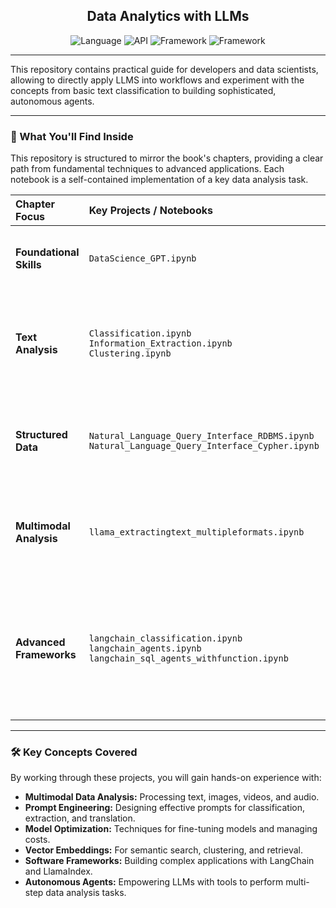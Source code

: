 
<div align="center">

## Data Analytics with LLMs

![Language](https://img.shields.io/badge/Language-Python-blue)
![API](https://img.shields.io/badge/API-OpenAI-10A37F?logo=openai&logoColor=white)
![Framework](https://img.shields.io/badge/Framework-LangChain-blueviolet)
![Framework](https://img.shields.io/badge/Framework-LlamaIndex-black)

</div>

---

This repository contains practical guide for developers and data scientists, allowing to directly apply LLMS into workflows and experiment with the concepts from basic text classification to building sophisticated, autonomous agents.

---

### 🚀 What You'll Find Inside

This repository is structured to mirror the book's chapters, providing a clear path from fundamental techniques to advanced applications. Each notebook is a self-contained implementation of a key data analysis task.

| Chapter Focus | Key Projects / Notebooks | Core Concepts |
| :--- | :--- | :--- |
| **Foundational Skills** | `DataScience_GPT.ipynb` | Basic API setup, model interaction, prompt customization. |
| **Text Analysis** | `Classification.ipynb`<br>`Information_Extraction.ipynb`<br>`Clustering.ipynb` | Sentiment analysis, structured data extraction, and clustering with vector embeddings. |
| **Structured Data** | `Natural_Language_Query_Interface_RDBMS.ipynb`<br>`Natural_Language_Query_Interface_Cypher.ipynb` | Building natural language interfaces for SQL (RDBMS) and Cypher (Graph DBs). |
| **Multimodal Analysis**| `llama_extractingtext_multipleformats.ipynb` | Using LlamaIndex to query mixed-format documents (PDF, PPTX, TXT). |
| **Advanced Frameworks** | `langchain_classification.ipynb`<br>`langchain_agents.ipynb`<br>`langchain_sql_agents_withfunction.ipynb` | Refactoring with LangChain, building agents with multiple tools (SQL, Search), and creating custom agent tools. |

---

### 🛠️ Key Concepts Covered
By working through these projects, you will gain hands-on experience with:

-   **Multimodal Data Analysis:** Processing text, images, videos, and audio.
-   **Prompt Engineering:** Designing effective prompts for classification, extraction, and translation.
-   **Model Optimization:** Techniques for fine-tuning models and managing costs.
-   **Vector Embeddings:** For semantic search, clustering, and retrieval.
-   **Software Frameworks:** Building complex applications with LangChain and LlamaIndex.
-   **Autonomous Agents:** Empowering LLMs with tools to perform multi-step data analysis tasks.
